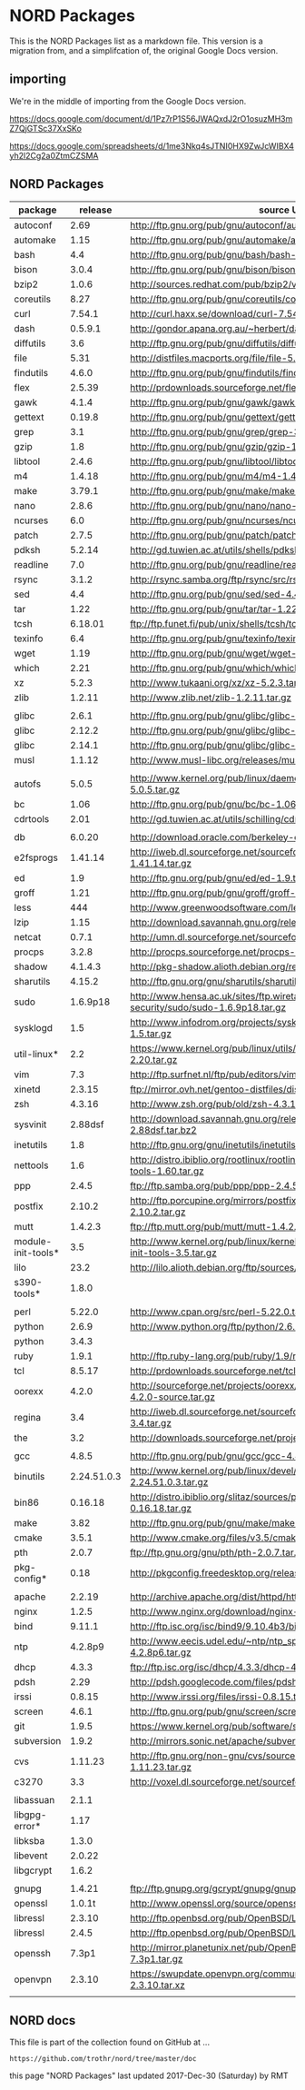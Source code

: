 # NORD Packages

This is the NORD Packages list as a markdown file.
This version is a migration from, and a simplifcation of,
the original Google Docs version.


## importing

We're in the middle of importing from the Google Docs version.

https://docs.google.com/document/d/1Pz7rP1S56JWAQxdJ2rO1osuzMH3mZ7QjGTSc37XxSKo

https://docs.google.com/spreadsheets/d/1me3Nkq4sJTNI0HX9ZwJcWIBX4yh2l2Cg2a0ZtmCZSMA

## NORD Packages

| package       | release   | source URL                                                                | source signing key |     |
| ------------- | --------- | ------------------------------------------------------------------------- | ------------------ | --- |
| autoconf      | 2.69      | http://ftp.gnu.org/pub/gnu/autoconf/autoconf-2.69.tar.gz                  | 0xa7a16b4a2527436a | CD0 |
| automake      | 1.15      | http://ftp.gnu.org/pub/gnu/automake/automake-1.15.tar.gz                  | 0x60f906016e407573 | CD0 |
| bash          | 4.4       | http://ftp.gnu.org/pub/gnu/bash/bash-4.4.tar.gz                           | 0xbb5869f064ea74ab | CD0 |
| bison         | 3.0.4     | http://ftp.gnu.org/pub/gnu/bison/bison-3.0.4.tar.gz                       | 0x0ddcaa3278d5264e | CD0 |
| bzip2         | 1.0.6     | http://sources.redhat.com/pub/bzip2/v106/bzip2-1.0.6.tar.gz               |                    | CD0 |
| coreutils     | 8.27      | http://ftp.gnu.org/pub/gnu/coreutils/coreutils-8.27.tar.xz                | 0xdf6fd971306037d9 | CD0 |
| curl          | 7.54.1    | http://curl.haxx.se/download/curl-7.54.1.tar.gz                           | 0x78e11c6b279d5c91 | CD0 |
| dash          | 0.5.9.1   | http://gondor.apana.org.au/~herbert/dash/files/dash-0.5.9.1.tar.gz        |                    | CD0 |
| diffutils     | 3.6       | http://ftp.gnu.org/pub/gnu/diffutils/diffutils-3.6.tar.xz                 | 0x7fd9fccb000beeee | CD0 |
| file          | 5.31      | http://distfiles.macports.org/file/file-5.31.tar.gz                       |                    | CD0 |
| findutils     | 4.6.0     | http://ftp.gnu.org/pub/gnu/findutils/findutils-4.6.0.tar.gz               | 0xa15b725964a95ee5 | CD0 |
| flex          | 2.5.39    | http://prdownloads.sourceforge.net/flex/flex-2.5.39.tar.gz                |                    | CD0 |
| gawk          | 4.1.4     | http://ftp.gnu.org/pub/gnu/gawk/gawk-4.1.4.tar.gz                         | 0xdf597815937ec0d2 | CD0 |
| gettext       | 0.19.8    | http://ftp.gnu.org/pub/gnu/gettext/gettext-0.19.8.tar.gz                  | 0xd605848ed7e69871 | CD0 |
| grep          | 3.1       | http://ftp.gnu.org/pub/gnu/grep/grep-3.1.tar.xz                           | 0x7fd9fccb000beeee | CD0 |
| gzip          | 1.8       | http://ftp.gnu.org/pub/gnu/gzip/gzip-1.8.tar.gz                           | 0x7fd9fccb000beeee | CD0 |
| libtool       | 2.4.6     | http://ftp.gnu.org/pub/gnu/libtool/libtool-2.4.6.tar.gz                   | 0x151308092983d606 | CD0 |
| m4            | 1.4.18    | http://ftp.gnu.org/pub/gnu/m4/m4-1.4.18.tar.gz                            | 0x151308092983d606 | CD0 |
| make          | 3.79.1    | http://ftp.gnu.org/pub/gnu/make/make-3.79.1.tar.gz                        |                    | CD0 |
| nano          | 2.8.6     | http://ftp.gnu.org/pub/gnu/nano/nano-2.8.6.tar.gz                         | 0xbcb356df91009fa7 | CD0 |
| ncurses       | 6.0       | http://ftp.gnu.org/pub/gnu/ncurses/ncurses-6.0.tar.gz                     | 0x702353e0f7e48edb | CD0 |
| patch         | 2.7.5     | http://ftp.gnu.org/pub/gnu/patch/patch-2.7.5.tar.gz                       |                    | CD0 |
| pdksh         | 5.2.14    | http://gd.tuwien.ac.at/utils/shells/pdksh/pdksh-5.2.14.tar.gz             |                    | CD0 |
| readline      | 7.0       | http://ftp.gnu.org/pub/gnu/readline/readline-7.0.tar.gz                   | 0xbb5869f064ea74ab | CD0 |
| rsync         | 3.1.2     | http://rsync.samba.org/ftp/rsync/src/rsync-3.1.2.tar.gz                   | 0x6c859fb14b96a8c5 | CD0 |
| sed           | 4.4       | http://ftp.gnu.org/pub/gnu/sed/sed-4.4.tar.gz                             |                    | CD0 |
| tar           | 1.22      | http://ftp.gnu.org/pub/gnu/tar/tar-1.22.tar.gz                            | 0x3602b07f55d0c732 | CD0 |
| tcsh          | 6.18.01   | ftp://ftp.funet.fi/pub/unix/shells/tcsh/tcsh-6.18.01.tar.gz               |                    | CD0 |
| texinfo       | 6.4       | http://ftp.gnu.org/pub/gnu/texinfo/texinfo-6.4.tar.gz                     | 0xddbc579dab37fba9 | CD0 |
| wget          | 1.19      | http://ftp.gnu.org/pub/gnu/wget/wget-1.19.tar.gz                          | 0x263d6df2e163e1ea | CD0 |
| which         | 2.21      | http://ftp.gnu.org/pub/gnu/which/which-2.21.tar.gz                        | 0x6fd2c61d624acad5 | CD0 |
| xz            | 5.2.3     | http://www.tukaani.org/xz/xz-5.2.3.tar.gz                                 | 0x38ee757d69184620 | CD0 |
| zlib          | 1.2.11    | http://www.zlib.net/zlib-1.2.11.tar.gz                                    |                    | CD0 |
|               |           |                                                                           |                    |     |
| glibc         | 2.6.1     | http://ftp.gnu.org/pub/gnu/glibc/glibc-2.6.1.tar.gz                       |                    | RTL |
| glibc         | 2.12.2    | http://ftp.gnu.org/pub/gnu/glibc/glibc-2.12.2.tar.gz                      |                    | RTL |
| glibc         | 2.14.1    | http://ftp.gnu.org/pub/gnu/glibc/glibc-2.14.1.tar.gz                      |                    | RTL |
| musl          | 1.1.12    | http://www.musl-libc.org/releases/musl-1.1.12.tar.gz                      |                    | RTL |
|               |           |                                                                           |                    |     |
| autofs        | 5.0.5     | http://www.kernel.org/pub/linux/daemons/autofs/v5/autofs-5.0.5.tar.gz     |                    | SYS |
| bc            | 1.06      | http://ftp.gnu.org/pub/gnu/bc/bc-1.06.tar.gz                              |                    | SYS |
| cdrtools      | 2.01      | http://gd.tuwien.ac.at/utils/schilling/cdrtools/cdrtools-2.01.tar.gz      |                    | SYS |
|               |           |                                                                           |                    |     |
| db            | 6.0.20    | http://download.oracle.com/berkeley-db/db-6.0.20.tar.gz                   |                    |     |
| e2fsprogs     | 1.41.14   | http://iweb.dl.sourceforge.net/sourceforge/e2fsprogs/e2fsprogs-1.41.14.tar.gz |                |     |
| ed            | 1.9       | http://ftp.gnu.org/pub/gnu/ed/ed-1.9.tar.gz                               |                    |     |
| groff         | 1.21      | http://ftp.gnu.org/pub/gnu/groff/groff-1.21.tar.gz                        |                    |     |
| less          | 444       | http://www.greenwoodsoftware.com/less/less-444.tar.gz                     |                    |     |
| lzip          | 1.15      | http://download.savannah.gnu.org/releases/lzip/lzip-1.15.tar.gz           |                    |     |
| netcat        | 0.7.1     | http://umn.dl.sourceforge.net/sourceforge/netcat/netcat-0.7.1.tar.gz      |                    |     |
| procps        | 3.2.8     | http://procps.sourceforge.net/procps-3.2.8.tar.gz                         |                    |     |
| shadow        | 4.1.4.3   | http://pkg-shadow.alioth.debian.org/releases/shadow-4.1.4.3.tar.bz2       |                    |     |
| sharutils     | 4.15.2    | http://ftp.gnu.org/gnu/sharutils/sharutils-4.15.2.tar.gz                  |                    |     |
| sudo          | 1.6.9p18  | http://www.hensa.ac.uk/sites/ftp.wiretapped.net/pub/security/host-security/sudo/sudo-1.6.9p18.tar.gz | | |
| sysklogd      | 1.5       | http://www.infodrom.org/projects/sysklogd/download/sysklogd-1.5.tar.gz    |                    |     |
| util-linux*   | 2.2       | https://www.kernel.org/pub/linux/utils/util-linux/v2.20/util-linux-2.20.tar.gz |               |     |
| vim           | 7.3       | http://ftp.surfnet.nl/ftp/pub/editors/vim/unix/vim7.3.tar.gz              |                    |     |
| xinetd        | 2.3.15    | ftp://mirror.ovh.net/gentoo-distfiles/distfiles/xinetd-2.3.15.tar.gz      |                    |     |
| zsh           | 4.3.16    | http://www.zsh.org/pub/old/zsh-4.3.16.tar.gz                              |                    |     |
| sysvinit      | 2.88dsf   | http://download.savannah.gnu.org/releases/sysvinit/sysvinit-2.88dsf.tar.bz2 |                  |     |
| inetutils     | 1.8       | http://ftp.gnu.org/gnu/inetutils/inetutils-1.8.tar.gz                     |                    |     |
| nettools      | 1.6       | http://distro.ibiblio.org/rootlinux/rootlinux-ports/base/net-tools/net-tools-1.60.tar.gz |         | |
| ppp           | 2.4.5     | ftp://ftp.samba.org/pub/ppp/ppp-2.4.5.tar.gz                              |                    |     |
| postfix       | 2.10.2    | http://ftp.porcupine.org/mirrors/postfix-release/official/postfix-2.10.2.tar.gz |              |     |
| mutt          | 1.4.2.3   | ftp://ftp.mutt.org/pub/mutt/mutt-1.4.2.3.tar.gz                           |                    |     |
| module-init-tools* | 3.5  | http://www.kernel.org/pub/linux/kernel/people/rusty/modules/module-init-tools-3.5.tar.gz | 0xc86ba06a517d0f0e | |
| lilo          | 23.2      | http://lilo.alioth.debian.org/ftp/sources/lilo-23.2.tar.gz                |                    |     |
| s390-tools*   | 1.8.0     |                                                                           |                    |     |
|               |           |                                                                           |                    |     |
| perl          | 5.22.0    | http://www.cpan.org/src/perl-5.22.0.tar.gz                                |                    | CD1 |
| python        | 2.6.9     | http://www.python.org/ftp/python/2.6.9/Python-2.6.9.tar.xz                |                    | CD1 |
| python        | 3.4.3     |                                                                           |                    | CD1 |
| ruby          | 1.9.1     | http://ftp.ruby-lang.org/pub/ruby/1.9/ruby-1.9.1-p243.tar.gz              |                    | CD1 |
| tcl           | 8.5.17    | http://prdownloads.sourceforge.net/tcl/tcl8.5.17-src.tar.gz               |                    | CD1 |
| oorexx        | 4.2.0     | http://sourceforge.net/projects/oorexx/files/oorexx/4.1.0/ooRexx-4.2.0-source.tar.gz |         | CD1 |
| regina        | 3.4       | http://iweb.dl.sourceforge.net/sourceforge/regina-rexx/Regina-REXX-3.4.tar.gz |                | CD1 |
| the           | 3.2       | http://downloads.sourceforge.net/project/the/THE-3.2..tar.gz              |                    | CD1 |
|               |           |                                                                           |                    |     |
| gcc           | 4.8.5     | http://ftp.gnu.org/pub/gnu/gcc/gcc-4.8.5/gcc-4.8.5.tar.bz2                | 0x3ab00996fc26a641 | CD2 |
| binutils      | 2.24.51.0.3 | http://www.kernel.org/pub/linux/devel/binutils/binutils-2.24.51.0.3.tar.gz |                 | CD2 |
| bin86         | 0.16.18   | http://distro.ibiblio.org/slitaz/sources/packages-stable/b/bin86-0.16.18.tar.gz |              | CD2 |
| make          | 3.82      | http://ftp.gnu.org/pub/gnu/make/make-3.82.tar.gz                          | 0x96b047156338b6d4 | CD2 |
| cmake         | 3.5.1     | http://www.cmake.org/files/v3.5/cmake-3.5.1.tar.gz                        |                    | CD2 |
| pth           | 2.0.7     | ftp://ftp.gnu.org/gnu/pth/pth-2.0.7.tar.gz                                |                    | CD2 |
| pkg-config*   | 0.18      | http://pkgconfig.freedesktop.org/releases/pkg-config-0.18.tar.gz          |                    | CD2 |
|               |           |                                                                           |                    |     |
| apache        | 2.2.19    | http://archive.apache.org/dist/httpd/httpd-2.2.19.tar.gz                  | 0xa348b9847f7214a7 | CD3 |
| nginx         | 1.2.5     | http://www.nginx.org/download/nginx-1.2.5.tar.gz                          |                    | CD3 |
| bind          | 9.11.1    | http://ftp.isc.org/isc/bind9/9.10.4b3/bind-9.10.4b3.tar.gz                | 0x6fa6ebc9911a4c02 | CD3 |
| ntp           | 4.2.8p9   | http://www.eecis.udel.edu/~ntp/ntp_spool/ntp4/ntp-4.2/ntp-4.2.8p6.tar.gz  |                    | CD3 |
| dhcp          | 4.3.3     | ftp://ftp.isc.org/isc/dhcp/4.3.3/dhcp-4.3.3.tar.gz                        |                    | CD3 |
| pdsh          | 2.29      | http://pdsh.googlecode.com/files/pdsh-2.29.tar.bz2                        |                    | CD3 |
| irssi         | 0.8.15    | http://www.irssi.org/files/irssi-0.8.15.tar.gz                            |                    | CD3 |
| screen        | 4.6.1     | http://ftp.gnu.org/pub/gnu/screen/screen-4.6.1.tar.gz                     |                    | CD3 |
| git           | 1.9.5     | https://www.kernel.org/pub/software/scm/git/git-1.9.5.tar.xz              | 0xb0b5e88696afe6cb | CD3 |
| subversion    | 1.9.2     | http://mirrors.sonic.net/apache/subversion/subversion-1.9.2.tar.bz2       |                    | CD3 |
| cvs           | 1.11.23   | http://ftp.gnu.org/non-gnu/cvs/source/stable/1.11.23/cvs-1.11.23.tar.gz   |                    | CD3 |
| c3270         | 3.3       | http://voxel.dl.sourceforge.net/sourceforge/x3270/c3270-3.3.5p4.tgz       |                    | CD3 |
|               |           |                                                                           |                    |     |
| libassuan     | 2.1.1     |                                                                           |                    | CD4 |
| libgpg-error* | 1.17      |                                                                           |                    | CD4 |
| libksba       | 1.3.0     |                                                                           |                    | CD4 |
| libevent      | 2.0.22    |                                                                           |                    | CD4 |
| libgcrypt     | 1.6.2     |                                                                           |                    | CD4 |
|               |           |                                                                           |                    |     |
| gnupg         | 1.4.21    | ftp://ftp.gnupg.org/gcrypt/gnupg/gnupg-1.4.21.tar.gz                      | 0x249b39d24f25e3b6 | CD5 |
| openssl       | 1.0.1t    | http://www.openssl.org/source/openssl-1.0.1t.tar.gz                       | 0xd9c4d26d0e604491 | CD5 |
| libressl      | 2.3.10    | http://ftp.openbsd.org/pub/OpenBSD/LibreSSL/libressl-2.3.10.tar.gz        | 0x663af51bd5e4d8d5 | CD5 |
| libressl      | 2.4.5     | http://ftp.openbsd.org/pub/OpenBSD/LibreSSL/libressl-2.4.5.tar.gz         | 0x663af51bd5e4d8d5 | CD5 |
| openssh       | 7.3p1     | http://mirror.planetunix.net/pub/OpenBSD/OpenSSH/portable/openssh-7.3p1.tar.gz | 0xd3e5f56b6d920d30 | CD5 |
| openvpn       | 2.3.10    | https://swupdate.openvpn.org/community/releases/openvpn-2.3.10.tar.xz     |                    | CD5 |
|               |           |                                                                           |                    |     |


## NORD docs

This file is part of the collection found on GitHub at ...

    https://github.com/trothr/nord/tree/master/doc


this page "NORD Packages" last updated 2017-Dec-30 (Saturday) by RMT



